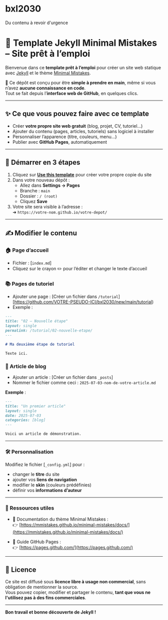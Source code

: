 # bxl2030
Du contenu à revoir d'urgence

# 🌱 Template Jekyll Minimal Mistakes – Site prêt à l’emploi

Bienvenue dans ce **template prêt à l’emploi** pour créer un site web statique avec [Jekyll](https://jekyllrb.com) et le thème [Minimal Mistakes](https://mmistakes.github.io/minimal-mistakes/).

🎯 Ce dépôt est conçu pour être **simple à prendre en main**, même si vous n’avez **aucune connaissance en code**.  
Tout se fait depuis l’**interface web de GitHub**, en quelques clics.

---

## ✨ Ce que vous pouvez faire avec ce template

- Créer **votre propre site web gratuit** (blog, projet, CV, tutoriel…)
- Ajouter du contenu (pages, articles, tutoriels) sans logiciel à installer
- Personnaliser l’apparence (titre, couleurs, menu…)
- Publier avec **GitHub Pages**, automatiquement

---

## 🚀 Démarrer en 3 étapes

1. Cliquez sur **[Use this template](https://github.com/ouaisfieu/bxl2030/generate)** pour créer votre propre copie du site  
2. Dans votre nouveau dépôt :
   - Allez dans **Settings → Pages**
   - Branche : `main`
   - Dossier : `/ (root)`
   - Cliquez **Save**
3. Votre site sera visible à l’adresse :  
   ➜ `https://votre-nom.github.io/votre-depot/`

---

## ✍️ Modifier le contenu

### 🏠 Page d’accueil

- Fichier : [`index.md`]
- Cliquez sur le crayon ✏️ pour l’éditer et changer le texte d’accueil

### 📚 Pages de tutoriel

- Ajouter une page : [Créer un fichier dans `/tutorial`]
  [https://github.com/VOTRE-PSEUDO-ICI/bxl2030/new/main/tutorial)
- Exemple :

```markdown
---
title: "02 – Nouvelle étape"
layout: single
permalink: /tutorial/02-nouvelle-etape/
---

# Ma deuxième étape de tutoriel

Texte ici.

```

### 📰 Article de blog

- Ajouter un article : [Créer un fichier dans `_posts`]
- Nommer le fichier comme ceci : `2025-07-03-nom-de-votre-article.md`

**Exemple** :

```markdown
---
title: "Un premier article"
layout: single
date: 2025-07-03
categories: [blog]
---

Voici un article de démonstration.
```

---

### 🛠 Personnalisation

Modifiez le fichier [`_config.yml`] pour :

- changer le **titre** du site  
- ajouter vos **liens de navigation**  
- modifier le **skin** (couleurs prédéfinies)  
- définir vos **informations d’auteur**

---

### 📎 Ressources utiles

- 📘 Documentation du thème Minimal Mistakes :  
  👉 [https://mmistakes.github.io/minimal-mistakes/docs/](https://mmistakes.github.io/minimal-mistakes/docs/)

- 📘 Guide GitHub Pages :  
  👉 [https://pages.github.com/](https://pages.github.com/)

---

## 🧾 Licence

Ce site est diffusé sous **licence libre à usage non commercial**, sans obligation de mentionner la source.  
Vous pouvez copier, modifier et partager le contenu, **tant que vous ne l'utilisez pas à des fins commerciales**.

---

**Bon travail et bonne découverte de Jekyll !**



